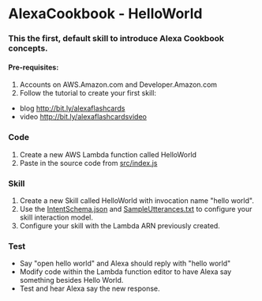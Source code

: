 # AlexaCookbook - HelloWorld


### This the first, default skill to introduce Alexa Cookbook concepts.
#### Pre-requisites:
1. Accounts on AWS.Amazon.com and Developer.Amazon.com
2. Follow the tutorial to create your first skill:
  * blog http://bit.ly/alexaflashcards
  * video http://bit.ly/alexaflashcardsvideo

### Code
1. Create a new AWS Lambda function called HelloWorld
2. Paste in the source code from [src/index.js](./src/index.js)

### Skill
1. Create a new Skill called HelloWorld with invocation name "hello world".
2. Use the [IntentSchema.json](./speechAssets/IntentSchema.json) and [SampleUtterances.txt](speechAssets/SampleUtterances.txt) to configure your skill interaction model.
3. Configure your skill with the Lambda ARN previously created.

### Test
* Say "open hello world" and Alexa should reply with "hello world"
* Modify code within the Lambda function editor to have Alexa say something besides Hello World.
* Test and hear Alexa say the new response.



